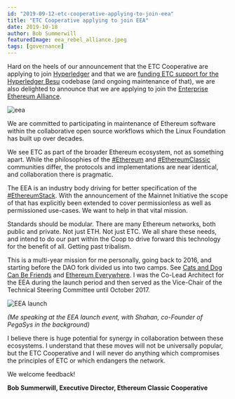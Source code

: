 ```yaml
---
id: "2019-09-12-etc-cooperative-applying-to-join-eea"
title: "ETC Cooperative applying to join EEA"
date: 2019-10-18
author: Bob Summerwill
featuredImage: eea_rebel_alliance.jpeg
tags: [governance]
---
```


Hard on the heels of our announcement that the ETC Cooperative are applying to join [Hyperledger](https://www.hyperledger.org/) and that we are [funding ETC support for the Hyperledger Besu](/posts/2019-09-10-etc-support-in-hyperledger-besu) codebase (and ongoing maintenance of that), we are also delighted to announce that we are applying to join the [Enterprise Ethereum Alliance](https://entethalliance.org/).

![eea](/eea.jpeg)

We are committed to participating in maintenance of Ethereum software within the collaborative open source workflows which the Linux Foundation has built up over decades.

We see ETC as part of the broader Ethereum ecosystem, not as something apart. While the philosophies of the [#Ethereum](https://twitter.com/hashtag/Ethereum?src=hashtag_click) and [#EthereumClassic](https://twitter.com/hashtag/EthereumClassic?src=hashtag_click) communities differ, the protocols and implementations are near identical, and collaboration there is pragmatic.

The EEA is an industry body driving for better specification of the [#EthereumStack](https://twitter.com/hashtag/EthereumStack?src=hashtag_click). With the announcement of the Mainnet Initiative the scope of that has explicitly been extended to cover permissionless as well as permissioned use-cases. We want to help in that vital mission.

Standards should be modular. There are many Ethereum networks, both public and private. Not just ETH. Not just ETC. We all share these needs, and intend to do our part within the Coop to drive forward this technology for the benefit of all. Getting past tribalism.

This is a multi-year mission for me personally, going back to 2016, and starting before the DAO fork divided us into two camps. See [Cats and Dog Can Be Friends](https://bobsummerwill.com/2016/06/12/cats-and-dogs-can-be-friends/) and [Ethereum Everywhere](https://bobsummerwill.com/2016/07/12/ethereum-everywhere/). I was the Co-Lead Architect for the EEA during the launch period and then served as the Vice-Chair of the Technical Steering Committee until October 2017.

![EEA launch](/eea_launch.jpeg)

*(Me speaking at the EEA launch event, with Shahan, co-Founder of PegaSys in the background)*

I believe there is huge potential for synergy in collaboration between these ecosystems. I understand that these moves will not be universally popular, but the ETC Cooperative and I will never do anything which compromises the principles of ETC or which endangers the network.

We welcome feedback!

**Bob Summerwill, Executive Director, Ethereum Classic Cooperative**
